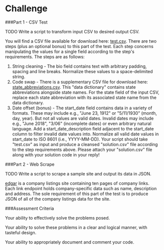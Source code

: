 # Challenge

###Part 1 - CSV Test

TODO Write a script to transform input CSV to desired output CSV.

You will find a CSV file available for download here: [test.csv](https://s3.amazonaws.com/data-code-test/test.csv). There are two steps (plus an optional bonus) to this part of the test. Each step concerns manipulating the values for a single field according to the step's requirements. The steps are as follows:

1. String cleaning - The bio field contains text with arbitrary padding, spacing and line breaks. Normalize these values to a space-delimited string.
2. Code swap - There is a supplementary CSV file for download here: [state_abbreviations.csv](https://s3.amazonaws.com/data-code-test/state_abbreviations.csv). This "data dictionary" contains state abbreviations alongside state names. For the state field of the input CSV, replace each state abbreviation with its associated state name from the data dictionary.
3. Date offset (bonus) - The start_date field contains data in a variety of formats. These may include e.g., "June 23, 1912" or "5/11/1930" (month, day, year). But not all values are valid dates. Invalid dates may include e.g., "June 2018", "3/06" (incomplete dates) or even arbitrary natural language. Add a start_date_description field adjacent to the start_date column to filter invalid date values into. Normalize all valid date values in start_date to ISO 8601 (i.e., YYYY-MM-DD).
Your script should take "test.csv" as input and produce a cleansed "solution.csv" file according to the step requirements above. Please attach your "solution.csv" file along with your solution code in your reply!


###Part 2 - Web Scrape

TODO Write a script to scrape a sample site and output its data in JSON.

[edgar](http://data-interview.enigmalabs.org/companies/) is a company listings site containing ten pages of company links. Each link endpoint holds company-specific data such as name, description and address. The sole requirement of this part of the test is to produce JSON of all of the company listings data for the site.



###Assessment Criteria

Your ability to effectively solve the problems posed.

Your ability to solve these problems in a clear and logical manner, with tasteful design.

Your ability to appropriately document and comment your code.
